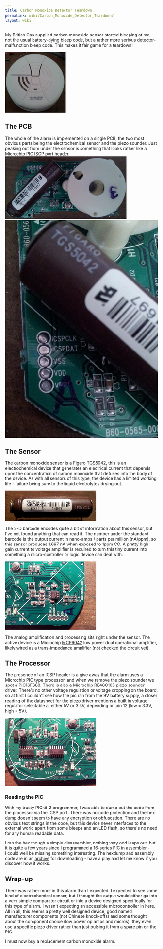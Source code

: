 ```yaml
---
title: Carbon Monoxide Detector Teardown
permalink: wiki/Carbon_Monoxide_Detector_Teardown/
layout: wiki
---
```


My British Gas supplied carbon monoxide sensor started bleeping at me,
not the usual battery-dying bleep code, but a rather more serious
detector-malfunction bleep code. This makes it fair game for a teardown!

<img src="Co-alarm-before.jpg" title="Co-alarm-before.jpg" alt="Co-alarm-before.jpg" width="200" height="200" />

The PCB
-------

The whole of the alarm is implemented on a single PCB, the two most
obvious parts being the electrochemical sensor and the piezo sounder.
Just peaking out from under the sensor is something that looks rather
like a Microchip PIC ISCP port header.  
<img src="Co-alarm-pcb-front.jpg" title="fig:Co-alarm-pcb-front.jpg" alt="Co-alarm-pcb-front.jpg" width="400" />![](Co-alarm-ICSP-port.jpg "fig:Co-alarm-ICSP-port.jpg")

The Sensor
----------

The carbon monoxide sensor is a [Figaro
TGS5042](http://www.figarosensor.com/products/5042Dtl.pdf), this is an
electrochemical device that generates an electrical current that depends
upon the concentration of carbon monoxide that defuses into the body of
the device. As with all sensors of this type, the device has a limited
working life - failure being sure to the liquid electrolytes drying out.

<img src="Co-alarm-electrochemical-sensor.jpg" title="Co-alarm-electrochemical-sensor.jpg" alt="Co-alarm-electrochemical-sensor.jpg" width="300" />

The 2-D barcode encodes quite a bit of information about this sensor,
but I've not found anything that can read it. The number under the
standard barcode is the output current in nano-amps / parts per million
(nA/ppm), so this sensor produces 1.697 nA when exposed to 1ppm CO. A
pretty high gain current to voltage amplifier is required to turn this
tiny current into something a micro-controller or logic device can deal
with.

<img src="Co-alarm-analog-stage.jpg" title="Co-alarm-analog-stage.jpg" alt="Co-alarm-analog-stage.jpg" width="300" />

The analog amplification and processing sits right under the sensor. The
active device is a Microchip
[MCP6042](http://www.microchip.com/wwwproducts/Devices.aspx?dDocName=en010444)
low power dual operational amplifier, likely wired as a trans-impedance
amplifier (not checked the circuit yet).

The Processor
-------------

The presence of an ICSP header is a give away that the alarm uses a
Microchip PIC type processor, and when we remove the piezo sounder we
spot a
[PIC16F688](http://ww1.microchip.com/downloads/en/DeviceDoc/41203E.pdf).
There is also a Microchip
[RE46C105](http://ww1.microchip.com/downloads/en/devicedoc/22167a.pdf)
piezo sounder driver. There's no other voltage regulation or voltage
dropping on the board, so at first I couldn't see how the pic ran from
the 9V battery supply, a closer reading of the datasheet for the piezo
driver mentions a built in voltage regulator selectable at either 5V or
3.3V, depending on pin 12 (low = 3.3V, high = 5V).

<img src="Co-alarm-pic-and-piezo-driver.jpg" title="Co-alarm-pic-and-piezo-driver.jpg" alt="Co-alarm-pic-and-piezo-driver.jpg" width="300" />

### Reading the PIC

With my trusty PICkit-2 programmer, I was able to dump out the code from
the processor via the ICSP port. There was no code protection and the
hex dump doesn't seem to have any encryption or obfuscation. There are
no obvious text strings in the code, but this device never interfaces to
the external world apart from some bleeps and an LED flash, so there's
no need for any human readable data.

I ran the hex though a simple disassembler, nothing very odd leaps out,
but it is quite a few years since I programmed a 16-series PIC in
assembler - I could well be missing something interesting. The hexdump
and assembly code are in an [archive](/wiki/Media:Co-pic-code.zip "wikilink")
for downloading - have a play and let me know if you discover how it
works.  

Wrap-up
-------

There was rather more in this alarm than I expected. I expected to see
some kind of electrochemical sensor, but I thought the output would
either go into a very simple comparator circuit or into a device
designed specifically for this type of alarm. I wasn't expecting an
accessible microcontroller in here. All in all, this seems a pretty well
designed device, good named manufacturer components (not Chinese
knock-offs) and some thought about the component choice (low power op
amps and micros); they even use a specific piezo driver rather than just
pulsing it from a spare pin on the PIC.

I must now buy a replacement carbon monoxide alarm.
